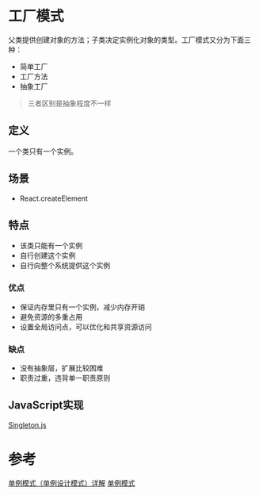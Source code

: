 # 工厂模式
父类提供创建对象的方法；子类决定实例化对象的类型。工厂模式又分为下面三种：
- 简单工厂
- 工厂方法
- 抽象工厂
> 三者区别是抽象程度不一样
## 定义
一个类只有一个实例。
## 场景
- React.createElement
## 特点
- 该类只能有一个实例
- 自行创建这个实例
- 自行向整个系统提供这个实例
### 优点
- 保证内存里只有一个实例，减少内存开销
- 避免资源的多重占用
- 设置全局访问点，可以优化和共享资源访问
### 缺点
- 没有抽象层，扩展比较困难
- 职责过重，违背单一职责原则
## JavaScript实现
[Singleton.js](../../手写代码/创建模式/单例模式)

# 参考
[单例模式（单例设计模式）详解](http://c.biancheng.net/view/1338.html)
[单例模式](https://design-patterns.readthedocs.io/zh_CN/latest/creational_patterns/singleton.html)